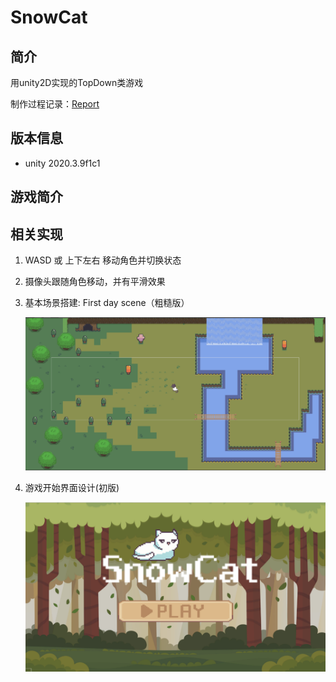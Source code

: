 # SnowCat
## 简介

用unity2D实现的TopDown类游戏

制作过程记录：[Report](./Reports/SnowCat.md)

## 版本信息

+ unity 2020.3.9f1c1

## 游戏简介

## 相关实现

1. WASD 或 上下左右 移动角色并切换状态

2. 摄像头跟随角色移动，并有平滑效果

3. 基本场景搭建: First day scene（粗糙版）

   <img src=".\Reports\readmeAsserts\FristDayScene.png" alt="image-20231215213324479" style="zoom:50%;" />

4. 游戏开始界面设计(初版)

   <img src=".\Reports\readmeAsserts\StartGameScene.png" alt="image-20231215224924146" />

   
